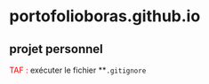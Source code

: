 # portofolioboras.github.io

## projet personnel

<span style='color:red'>TAF :</span> exécuter le fichier **`.gitignore`

